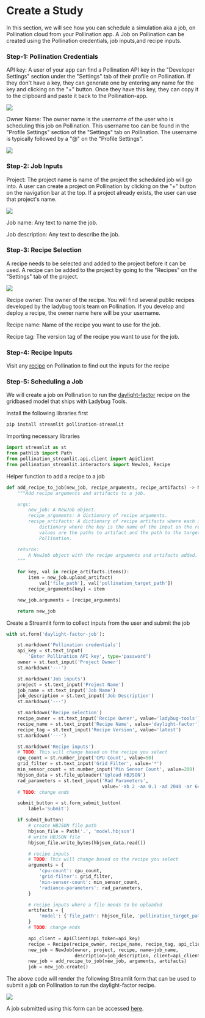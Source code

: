 # Create a Study

In this section, we will see how you can schedule a simulation aka a job, on Pollination cloud from your Pollination app. A Job on Pollination can be created using the Pollination credentials, job inputs,and recipe inputs.

### Step-1: Pollination Credentials

API key: A user of your app can find a Pollination API key in the "Developer Settings" section under the "Settings" tab of their profile on Pollination. If they don't have a key, they can generate one by entering any name for the key and clicking on the "+" button. Once they have this key, they can copy it to the clipboard and paste it back to the Pollination-app.

![](../../.gitbook/assets/pollination-apps/api\_key.png)

Owner Name: The owner name is the username of the user who is scheduling this job on Pollination. This username too can be found in the "Profile Settings" section of the "Settings" tab on Pollination. The username is typically followed by a "@" on the "Profile Settings".

![](../../.gitbook/assets/pollination-apps/owner.png)

### Step-2: Job Inputs

Project: The project name is name of the project the scheduled job will go into. A user can create a project on Pollination by clicking on the "+" button on the navigation bar at the top. If a project already exists, the user can use that project's name.

![](../../.gitbook/assets/pollination-apps/project.png)

Job name: Any text to name the job.

Job description: Any text to describe the job.

### Step-3: Recipe Selection

A recipe needs to be selected and added to the project before it can be used. A recipe can be added to the project by going to the "Recipes" on the "Settings" tab of the project.

![](../../.gitbook/assets/pollination-apps/recipe.png)

Recipe owner: The owner of the recipe. You will find several public recipes developed by the ladybug tools team on Pollination. If you develop and deploy a recipe, the owner name here will be your username.

Recipe name: Name of the recipe you want to use for the job.

Recipe tag: The version tag of the recipe you want to use for the job.

### Step-4: Recipe Inputs

Visit any [recipe](https://app.pollination.cloud/recipes) on Pollination to find out the inputs for the recipe

### Step-5: Scheduling a Job

We will create a job on Pollination to run the [daylight-factor](https://app.pollination.cloud/ladybug-tools/recipes/daylight-factor) recipe on the gridbased model that ships with Ladybug Tools.

Install the following libraries first

```python
pip install streamlit pollination-streamlit
```

Importing necessary libraries

```python
import streamlit as st
from pathlib import Path
from pollination_streamlit.api.client import ApiClient
from pollination_streamlit.interactors import NewJob, Recipe
```

Helper function to add a recipe to a job

```python
def add_recipe_to_job(new_job, recipe_arguments, recipe_artifacts) -> NewJob:
    """Add recipe arguments and artifacts to a job.

    args:
        new_job: A NewJob object.
        recipe_arguments: A dictionary of recipe arguments.
        recipe_artifacts: A dictionary of recipe artifacts where each items is a
            dictionary where the key is the name of the input on the recipe and the
            values are the paths to artifact and the path to the target folder on
            Pollination.

    returns:
        A NewJob object with the recipe arguments and artifacts added.
    """

    for key, val in recipe_artifacts.items():
        item = new_job.upload_artifact(
            val['file_path'], val['pollination_target_path'])
        recipe_arguments[key] = item

    new_job.arguments = [recipe_arguments]

    return new_job
```

Create a Streamlit form to collect inputs from the user and submit the job

```python
with st.form('daylight-factor-job'):

    st.markdown('Pollination credentials')
    api_key = st.text_input(
        'Enter Pollination API key', type='password')
    owner = st.text_input('Project Owner')
    st.markdown('---')

    st.markdown('Job inputs')
    project = st.text_input('Project Name')
    job_name = st.text_input('Job Name')
    job_description = st.text_input('Job Description')
    st.markdown('---')

    st.markdown('Recipe selection')
    recipe_owner = st.text_input('Recipe Owner', value='ladybug-tools')
    recipe_name = st.text_input('Recipe Name', value='daylight-factor')
    recipe_tag = st.text_input('Recipe Version', value='latest')
    st.markdown('---')

    st.markdown('Recipe inputs')
    # TODO: This will change based on the recipe you select
    cpu_count = st.number_input('CPU Count', value=50)
    grid_filter = st.text_input('Grid Filter', value='*')
    min_sensor_count = st.number_input('Min Sensor Count', value=200)
    hbjson_data = st.file_uploader('Upload HBJSON')
    rad_parameters = st.text_input('Rad Parameters',
                                   value='-ab 2 -aa 0.1 -ad 2048 -ar 64')
    # TODO: change ends

    submit_button = st.form_submit_button(
        label='Submit')

    if submit_button:
        # create HBJSON file path
        hbjson_file = Path('.', 'model.hbjson')
        # write HBJSON file
        hbjson_file.write_bytes(hbjson_data.read())

        # recipe inputs
        # TODO: This will change based on the recipe you select
        arguments = {
            'cpu-count': cpu_count,
            'grid-filter': grid_filter,
            'min-sensor-count': min_sensor_count,
            'radiance-parameters': rad_parameters,
        }

        # recipe inputs where a file needs to be uploaded
        artifacts = {
            'model': {'file_path': hbjson_file, 'pollination_target_path': ''}
        }
        # TODO: change ends

        api_client = ApiClient(api_token=api_key)
        recipe = Recipe(recipe_owner, recipe_name, recipe_tag, api_client)
        new_job = NewJob(owner, project, recipe, name=job_name,
                         description=job_description, client=api_client)
        new_job = add_recipe_to_job(new_job, arguments, artifacts)
        job = new_job.create()
```

The above code will render the following Streamlit form that can be used to submit a job on Pollination to run the daylight-factor recipe.

![](../../.gitbook/assets/pollination-apps/create\_job.png)

A job submitted using this form can be accessed [here](https://app.pollination.cloud/devang/projects/demo/jobs/53498657-5da8-4308-86ce-e9fb4b9c0fc8).
